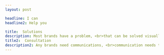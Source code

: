 ```yaml
---
layout: post

headline: I can 
headline2: Help you

title:  Solutions
description: Most brands have a problem, <br>that can be solved visually.
title2:  Consultation
description2: Any brands need communications, <br>communication needs the appropriate depiction.
---
```

